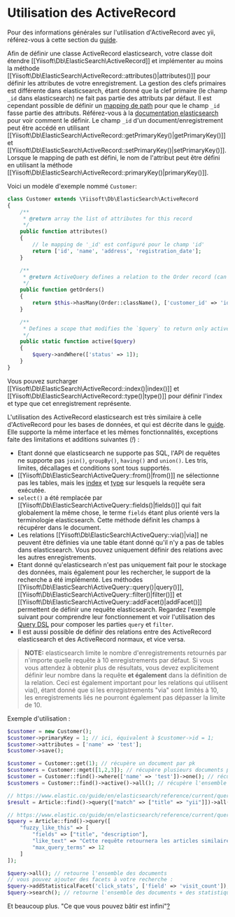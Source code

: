 Utilisation des ActiveRecord
============================

Pour des informations générales sur l'utilisation d'ActiveRecord avec yii, référez-vous à cette section du [guide](https://github.com/yiisoft/yii2/blob/master/docs/guide/db-active-record.md).

Afin de définir une classe ActiveRecord elasticsearch, votre classe doit étendre [[Yiisoft\Db\ElasticSearch\ActiveRecord]] et implémenter au moins la méthode [[Yiisoft\Db\ElasticSearch\ActiveRecord::attributes()|attributes()]] pour définir les attributes de votre enregistrement.
La gestion des clefs primaires est différente dans elasticsearch, étant donné que la clef primaire (le champ `_id` dans elasticsearch) ne fait pas partie des attributs par défaut. Il est cependant possible de définir un [mapping de path](https://www.elastic.co/guide/en/elasticsearch/reference/current/mapping-id-field.html)
pour que le champ `_id` fasse partie des attributs.
Référez-vous à la [documentation elasticsearch](https://www.elastic.co/guide/en/elasticsearch/reference/current/mapping-id-field.html) pour voir comment le définir.
Le champ `_id` d'un document/enregistrement peut être accédé en utilisant [[Yiisoft\Db\ElasticSearch\ActiveRecord::getPrimaryKey()|getPrimaryKey()]] et
[[Yiisoft\Db\ElasticSearch\ActiveRecord::setPrimaryKey()|setPrimaryKey()]].
Lorsque le mapping de path est défini, le nom de l'attribut peut être défini en utilisant la méthode [[Yiisoft\Db\ElasticSearch\ActiveRecord::primaryKey()|primaryKey()]].

Voici un modèle d'exemple nommé `Customer`:

```php
class Customer extends \Yiisoft\Db\ElasticSearch\ActiveRecord
{
    /**
     * @return array the list of attributes for this record
     */
    public function attributes()
    {
        // le mapping de '_id' est configuré pour le champ 'id'
        return ['id', 'name', 'address', 'registration_date'];
    }

    /**
     * @return ActiveQuery defines a relation to the Order record (can be in other database, e.g. redis or sql)
     */
    public function getOrders()
    {
        return $this->hasMany(Order::className(), ['customer_id' => 'id'])->orderBy('id');
    }

    /**
     * Defines a scope that modifies the `$query` to return only active(status = 1) customers
     */
    public static function active($query)
    {
        $query->andWhere(['status' => 1]);
    }
}
```

Vous pouvez surcharger [[Yiisoft\Db\ElasticSearch\ActiveRecord::index()|index()]] et [[Yiisoft\Db\ElasticSearch\ActiveRecord::type()|type()]] pour définir l'index et type que cet enregistrement représente.

L'utilisation des ActiveRecord elasticsearch est très similaire à celle d'ActiveRecord pour les bases de données, et qui est décrite dans le 
[guide](https://github.com/yiisoft/yii2/blob/master/docs/guide/db-active-record.md).
Elle supporte la même interface et les mêmes fonctionnalités, exceptions faite des limitations et additions suivantes (*!*) :

- Etant donné que elasticsearch ne supporte pas SQL, l'API de requêtes ne supporte pas `join()`, `groupBy()`, `having()` and `union()`.
  Les tris, limites, décallages et conditions sont tous supportés.
- [[Yiisoft\Db\ElasticSearch\ActiveQuery::from()|from()]] ne sélectionne pas les tables, mais les
  [index](https://www.elastic.co/guide/en/elasticsearch/reference/current/glossary.html#glossary-index)
  et [type](https://www.elastic.co/guide/en/elasticsearch/reference/current/glossary.html#glossary-type) sur lesquels la requête sera exécutée.
- `select()` a été remplacée par [[Yiisoft\Db\ElasticSearch\ActiveQuery::fields()|fields()]] qui fait globalement la même chose, le terme `fields` étant plus orienté vers la terminologie elasticsearch.
  Cette méthode définit les champs à récupérer dans le document.
- Les relations [[Yiisoft\Db\ElasticSearch\ActiveQuery::via()|via]] ne peuvent être définies via une table étant donné qu'il n'y a pas de tables dans elasticsearch. Vous pouvez uniquement définir des relations avec les autres enregistrements.
- Etant donné qu'elasticsearch n'est pas uniquement fait pour le stockage des données, mais également pour les rechercher, le support de la recherche a été implémenté.
  Les méthodes
  [[Yiisoft\Db\ElasticSearch\ActiveQuery::query()|query()]],
  [[Yiisoft\Db\ElasticSearch\ActiveQuery::filter()|filter()]] et
  [[Yiisoft\Db\ElasticSearch\ActiveQuery::addFacet()|addFacet()]] permettent de définir une requête elasticsearch.
  Regardez l'exemple suivant pour comprendre leur fonctionnement et voir l'utilisation des [Query DSL](https://www.elastic.co/guide/en/elasticsearch/reference/current/query-dsl.html)
  pour composer les parties `query` et `filter`.
- Il est aussi possible de définir des relations entre des ActiveRecord elasticsearch et des ActiveRecord normaux, et vice versa.

> **NOTE:** elasticsearch limite le nombre d'enregistrements retournés par n'importe quelle requête à 10 enregistrements par défaut.
> Si vous vous attendez à obtenir plus de résultats, vous devez explicitement définir leur nombre dans la requête **et également** dans la définition de la relation.
> Ceci est également important pour les relations qui utilisent via(), étant donné que si les enregistrements "via" sont limités à 10, les enregistrements liés ne pourront également pas dépasser la limite de 10.

Exemple d'utilisation :

```php
$customer = new Customer();
$customer->primaryKey = 1; // ici, équivalent à $customer->id = 1;
$customer->attributes = ['name' => 'test'];
$customer->save();

$customer = Customer::get(1); // récupère un document par pk
$customers = Customer::mget([1,2,3]); // récupère plusieurs documents par pk
$customer = Customer::find()->where(['name' => 'test'])->one(); // récupère par requête, vous devez configurer le mapping de ce champ afin que la recherche fonctionne correctement
$customers = Customer::find()->active()->all(); // récupère l'ensemble des documents en utilisant une requête (et le scope `active`)

// https://www.elastic.co/guide/en/elasticsearch/reference/current/query-dsl-match-query.html
$result = Article::find()->query(["match" => ["title" => "yii"]])->all(); // articles dont le titre contient "yii"

// https://www.elastic.co/guide/en/elasticsearch/reference/current/query-dsl-flt-query.html
$query = Article::find()->query([
    "fuzzy_like_this" => [
        "fields" => ["title", "description"],
        "like_text" => "Cette requête retournera les articles similaires à ce texte :-)",
        "max_query_terms" => 12
    ]
]);

$query->all(); // retourne l'ensemble des documents
// vous pouvez ajouter des facets à votre recherche :
$query->addStatisticalFacet('click_stats', ['field' => 'visit_count']);
$query->search(); // retourne l'ensemble des documents + des statistiques à propos du champ visit_count (minimum, maximum, somme, ..)
```

Et beaucoup plus. "Ce que vous pouvez bâtir est infini"[?](https://www.elastic.co/)
